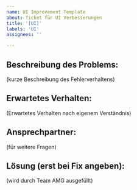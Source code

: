 ```yaml
---
name: UI Improvement Template
about: Ticket für UI Verbesserungen
title: '[UI]'
labels: 'UI'
assignees: ''

---
```


## Beschreibung des Problems:
(kurze Beschreibung des Fehlerverhaltens)
## Erwartetes Verhalten:
(Erwartetes Verhalten nach eigenem Verständnis)
## Ansprechpartner:
(für weitere Fragen)
## Lösung (erst bei Fix angeben): 
(wird durch Team AMG ausgefüllt)